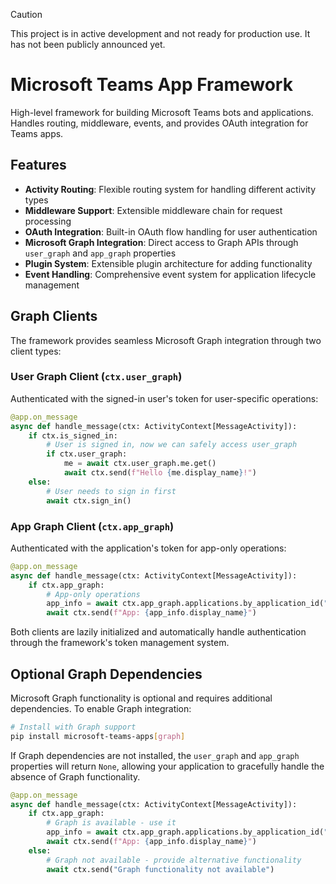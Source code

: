 > [!CAUTION]
> This project is in active development and not ready for production use. It has not been publicly announced yet.

# Microsoft Teams App Framework

High-level framework for building Microsoft Teams bots and applications.
Handles routing, middleware, events, and provides OAuth integration for Teams apps.

## Features

- **Activity Routing**: Flexible routing system for handling different activity types
- **Middleware Support**: Extensible middleware chain for request processing
- **OAuth Integration**: Built-in OAuth flow handling for user authentication
- **Microsoft Graph Integration**: Direct access to Graph APIs through `user_graph` and `app_graph` properties
- **Plugin System**: Extensible plugin architecture for adding functionality
- **Event Handling**: Comprehensive event system for application lifecycle management

## Graph Clients

The framework provides seamless Microsoft Graph integration through two client types:

### User Graph Client (`ctx.user_graph`)

Authenticated with the signed-in user's token for user-specific operations:

```python
@app.on_message
async def handle_message(ctx: ActivityContext[MessageActivity]):
    if ctx.is_signed_in:
        # User is signed in, now we can safely access user_graph
        if ctx.user_graph:
            me = await ctx.user_graph.me.get()
            await ctx.send(f"Hello {me.display_name}!")
    else:
        # User needs to sign in first
        await ctx.sign_in()
```

### App Graph Client (`ctx.app_graph`)

Authenticated with the application's token for app-only operations:

```python
@app.on_message
async def handle_message(ctx: ActivityContext[MessageActivity]):
    if ctx.app_graph:
        # App-only operations
        app_info = await ctx.app_graph.applications.by_application_id("app-id").get()
        await ctx.send(f"App: {app_info.display_name}")
```

Both clients are lazily initialized and automatically handle authentication through the framework's token management system.

## Optional Graph Dependencies

Microsoft Graph functionality is optional and requires additional dependencies. To enable Graph integration:

```bash
# Install with Graph support
pip install microsoft-teams-apps[graph]
```

If Graph dependencies are not installed, the `user_graph` and `app_graph` properties will return `None`, allowing your application to gracefully handle the absence of Graph functionality.

```python
@app.on_message
async def handle_message(ctx: ActivityContext[MessageActivity]):
    if ctx.app_graph:
        # Graph is available - use it
        app_info = await ctx.app_graph.applications.by_application_id("app-id").get()
        await ctx.send(f"App: {app_info.display_name}")
    else:
        # Graph not available - provide alternative functionality
        await ctx.send("Graph functionality not available")
```
